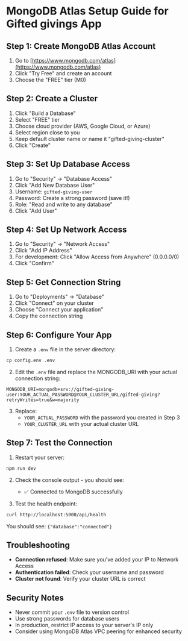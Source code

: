# MongoDB Atlas Setup Guide for Gifted givings App

## Step 1: Create MongoDB Atlas Account

1. Go to [https://www.mongodb.com/atlas](https://www.mongodb.com/atlas)
2. Click "Try Free" and create an account
3. Choose the "FREE" tier (M0)

## Step 2: Create a Cluster

1. Click "Build a Database"
2. Select "FREE" tier
3. Choose cloud provider (AWS, Google Cloud, or Azure)
4. Select region close to you
5. Keep default cluster name or name it "gifted-giving-cluster"
6. Click "Create"

## Step 3: Set Up Database Access

1. Go to "Security" → "Database Access"
2. Click "Add New Database User"
3. Username: `gifted-giving-user`
4. Password: Create a strong password (save it!)
5. Role: "Read and write to any database"
6. Click "Add User"

## Step 4: Set Up Network Access

1. Go to "Security" → "Network Access"
2. Click "Add IP Address"
3. For development: Click "Allow Access from Anywhere" (0.0.0.0/0)
4. Click "Confirm"

## Step 5: Get Connection String

1. Go to "Deployments" → "Database"
2. Click "Connect" on your cluster
3. Choose "Connect your application"
4. Copy the connection string

## Step 6: Configure Your App

1. Create a `.env` file in the server directory:
```bash
cp config.env .env
```

2. Edit the `.env` file and replace the MONGODB_URI with your actual connection string:
```
MONGODB_URI=mongodb+srv://gifted-giving-user:YOUR_ACTUAL_PASSWORD@YOUR_CLUSTER_URL/gifted-giving?retryWrites=true&w=majority
```

3. Replace:
   - `YOUR_ACTUAL_PASSWORD` with the password you created in Step 3
   - `YOUR_CLUSTER_URL` with your actual cluster URL

## Step 7: Test the Connection

1. Restart your server:
```bash
npm run dev
```

2. Check the console output - you should see:
   - ✅ Connected to MongoDB successfully

3. Test the health endpoint:
```bash
curl http://localhost:5000/api/health
```

You should see: `{"database":"connected"}`

## Troubleshooting

- **Connection refused**: Make sure you've added your IP to Network Access
- **Authentication failed**: Check your username and password
- **Cluster not found**: Verify your cluster URL is correct

## Security Notes

- Never commit your `.env` file to version control
- Use strong passwords for database users
- In production, restrict IP access to your server's IP only
- Consider using MongoDB Atlas VPC peering for enhanced security 